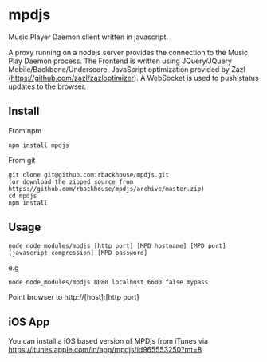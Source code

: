 mpdjs
=====

Music Player Daemon client written in javascript. 

A proxy running on a nodejs server provides the connection to the Music Play Daemon process. The Frontend is written using JQuery/JQuery Mobile/Backbone/Underscore.
JavaScript optimization provided by Zazl (https://github.com/zazl/zazloptimizer). A WebSocket is used to push status updates to the browser.

Install
-------

From npm

	npm install mpdjs
	
From git
	
	git clone git@github.com:rbackhouse/mpdjs.git 
	(or download the zipped source from https://github.com/rbackhouse/mpdjs/archive/master.zip)
	cd mpdjs
	npm install

Usage
-----

	node node_modules/mpdjs [http port] [MPD hostname] [MPD port] [javascript compression] [MPD password]

e.g

	node node_modules/mpdjs 8080 localhost 6600 false mypass

Point browser to http://[host]:[http port]

iOS App
-------

You can install a iOS based version of MPDjs from iTunes via https://itunes.apple.com/in/app/mpdjs/id965553250?mt=8
